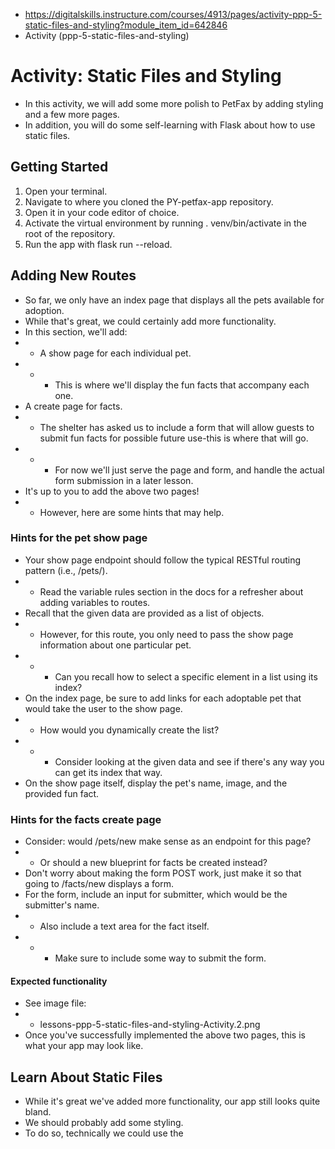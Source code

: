 * https://digitalskills.instructure.com/courses/4913/pages/activity-ppp-5-static-files-and-styling?module_item_id=642846
* Activity (ppp-5-static-files-and-styling)
# Activity: Static Files and Styling
* In this activity, we will add some more polish to PetFax by adding styling and a few more pages.
* In addition, you will do some self-learning with Flask about how to use static files.
## Getting Started
1. Open your terminal.
2. Navigate to where you cloned the PY-petfax-app repository.
3. Open it in your code editor of choice.
4. Activate the virtual environment by running . venv/bin/activate in the root of the repository.
5. Run the app with flask run --reload.
## Adding New Routes
* So far, we only have an index page that displays all the pets available for adoption.
* While that's great, we could certainly add more functionality.
* In this section, we'll add:
* * A show page for each individual pet.
* * * This is where we'll display the fun facts that accompany each one.
* A create page for facts.
* * The shelter has asked us to include a form that will allow guests to submit fun facts for possible future use-this is where that will go.
* * * For now we'll just serve the page and form, and handle the actual form submission in a later lesson.
* It's up to you to add the above two pages!
* * However, here are some hints that may help.
### Hints for the pet show page
* Your show page endpoint should follow the typical RESTful routing pattern (i.e., /pets/<index>).
* * Read the variable rules section in the docs for a refresher about adding variables to routes.
* Recall that the given data are provided as a list of objects.
* * However, for this route, you only need to pass the show page information about one particular pet.
* * * Can you recall how to select a specific element in a list using its index?
* On the index page, be sure to add links for each adoptable pet that would take the user to the show page.
* * How would you dynamically create the list?
* * * Consider looking at the given data and see if there's any way you can get its index that way.
* On the show page itself, display the pet's name, image, and the provided fun fact.
### Hints for the facts create page
* Consider: would /pets/new make sense as an endpoint for this page?
* * Or should a new blueprint for facts be created instead?
* Don't worry about making the form POST work, just make it so that going to /facts/new displays a form.
* For the form, include an input for submitter, which would be the submitter's name.
* * Also include a text area for the fact itself.
* * * Make sure to include some way to submit the form.
#### Expected functionality
* See image file:
* * lessons-ppp-5-static-files-and-styling-Activity.2.png
* Once you've successfully implemented the above two pages, this is what your app may look like.
## Learn About Static Files
* While it's great we've added more functionality, our app still looks quite bland.
* We should probably add some styling.
* To do so, technically we could use the <style type="text/css"> tag in the head of our HTML file.
* However, you can imagine how that could get unruly, especially if we created more views.
* If we did that, we'd have to copy and paste the entire style tag and its CSS rules into each individual file.
* Not only is that not DRY, it would mean that any time we want to make a change to the CSS, we would have to make that change in every single file.
* Not very fun or efficient.
* Luckily, we can avoid that by using static files.
* Read through this section on static files in the Flask docs to learn about them.
### Static Files
* Dynamic web applications also need static files.
* That’s usually where the CSS and JavaScript files are coming from.
* Ideally your web server is configured to serve them for you, but during development Flask can do that as well.
* Just create a folder called static in your package or next to your module and it will be available at /static on the application.
* To generate URLs for static files, use the special 'static' endpoint name: url_for('static', filename='style.css')
* * The file has to be stored on the filesystem as static/style.css.
## Using Static Files
* Once you've learned about static files, try creating your own to add styling.
### Create a style.css file
1. Create a static folder within the petfax folder.
2. In that folder, create a style.css file.
3. Add a simple CSS rule in the file, like adding a background color to the body.
4. In all your HTML templates, link your style.css using the static file syntax you just learned about.
* Note: You may need to restart your Flask server for the changes to take effect.
5. Once you've successfully linked your file, have fun with some styling!
* Feel free to style as much or as little as you want.
### Style inspiration
* Want some style inspiration? Here's one example.
* If you would like to use this styling, take a look at the CSS and HTML in the part4 branch of the repository.